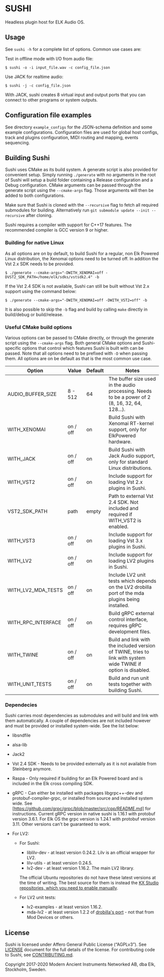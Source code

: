 # SUSHI
Headless plugin host for ELK Audio OS.

## Usage

See `sushi -h` for a complete list of options.
Common use cases are:

Test in offline mode with I/O from audio file:

    $ sushi -o -i input_file.wav -c config_file.json

Use JACK for realtime audio:

    $ sushi -j -c config_file.json

With JACK, sushi creates 8 virtual input and output ports that you can connect to other programs or system outputs.

## Configuration file examples

See directory `example_configs` for the JSON-schema definition and some example configurations.
Configuration files are used for global host configs, track and plugins configuration, MIDI routing and mapping, events sequencing.

## Building Sushi
Sushi uses CMake as its build system. A generate script is also provided for convenient setup. Simply running `./generate` with no arguments in the root of Sushi will setup a build folder containing a Release configuration and a Debug configuration. CMake arguments can be passed through the generate script using the `--cmake-args` flag. Those arguments will then be added to both configurations.

Make sure that Sushi is cloned with the `--recursive` flag to fetch all required submodules for building. Alternatively run `git submodule update --init --recursive` after cloning.

Sushi requires a compiler with support for C++17 features. The recommended compiler is GCC version 9 or higher.

### Building for native Linux
As all options are on by default, to build Sushi for a regular, non Elk Powered Linux distribution, the Xenomai options need to be turned off. In addition the Vst 2.x SDK needs to be provided.

    $ ./generate --cmake-args="-DWITH_XENOMAI=off -DVST2_SDK_PATH=/home/elk/sdks/vstsdk2.4" -b

If the Vst 2.4 SDK is not available, Sushi can still be built without Vst 2.x support using the command below:

    $ ./generate --cmake-args="-DWITH_XENOMAI=off -DWITH_VST2=off" -b

It is also possible to skip the `-b` flag and build by calling `make` directly in build/debug or build/release.

### Useful CMake build options
Various options can be passed to CMake directly, or through the generate script using the `--cmake-args` flag. Both general CMake options and Sushi-specific options that control which features Sushi is built with can be passed. Note that all options need to be prefixed with `-D` when passing them. All options are on be default as that is the most common use case.

Option                          | Value    | Default | Notes
--------------------------------|----------|---------|------------------------------------------------------------------------------------------------------
AUDIO_BUFFER_SIZE               | 8 - 512  | 64      | The buffer size used in the audio processing. Needs to be a power of 2 (8, 16, 32, 64, 128...).
WITH_XENOMAI                    | on / off | on      | Build Sushi with Xenomai RT-kernel support, only for ElkPowered hardware.
WITH_JACK                       | on / off | on      | Build Sushi with Jack Audio support, only for standard Linux distributions.
WITH_VST2                       | on / off | on      | Include support for loading Vst 2.x plugins in Sushi.
VST2_SDK_PATH                   | path     | empty   | Path to external Vst 2.4 SDK. Not included and required if WITH_VST2 is enabled.
WITH_VST3                       | on / off | on      | Include support for loading Vst 3.x plugins in Sushi.
WITH_LV2                        | on / off | on      | Include support for loading LV2 plugins in Sushi. 
WITH_LV2_MDA_TESTS              | on / off | on      | Include LV2 unit tests which depends on the LV2 drobilla port of the mda plugins being installed. 
WITH_RPC_INTERFACE              | on / off | on      | Build gRPC external control interface, requires gRPC development files.
WITH_TWINE                      | on / off | on      | Build and link with the included version of TWINE, tries to link with system wide TWINE if option is disabled.
WITH_UNIT_TESTS                 | on / off | on      | Build and run unit tests together with building Sushi.

### Dependecies
Sushi carries most dependencies as submodules and will build and link with them automatically. A couple of dependencies are not included however and must be provided or installed system-wide. See the list below:

  * libsndfile

  * alsa-lib

  * Jack2

  * Vst 2.4 SDK - Needs to be provided externally as it is not available from Steinberg anymore.

  * Raspa - Only required if building for an Elk Powered board and is included in the Elk cross compiling SDK.

  * gRPC - Can either be installed with packages libgrpc++-dev and protobuf-compiler-grpc, or installed from source and installed system wide. See [https://github.com/grpc/grpc/blob/master/src/cpp/README.md] for instructions. Current gRPC version in native sushi is 1.16.1 with protobuf version 3.6.1. For Elk OS the grpc version is 1.24.1 with protobuf version 3.11. Other versions can't be guaranteed to work.

  * For LV2:

      * For Sushi:

          * liblilv-dev - at least version 0.24.2. Lilv is an official wrapper for LV2.
          * lilv-utils - at least version 0.24.5.
          * lv2-dev - at least version 1.16.2. The main LV2 library.

        The official Ubuntu repositories do not have these latest versions at the time of writing. The best source for them is instead the [KX Studio repositories, which you need to enable manually](https://kx.studio/Repositories).

      * For LV2 unit tests:

          * lv2-examples - at least version 1.16.2.
          * mda-lv2 - at least version 1.2.2 of [drobilla's port](http://drobilla.net/software/mda-lv2/) - not that from Mod Devices or others.

## License

Sushi is licensed under Affero General Public License (“AGPLv3”). See [LICENSE](LICENSE.md) document for the full details of the license. For contributing code to Sushi, see [CONTRIBUTING.md](CONTRIBUTING.md).



Copyright 2017-2020 Modern Ancient Instruments Networked AB, dba Elk, Stockholm, Sweden.
